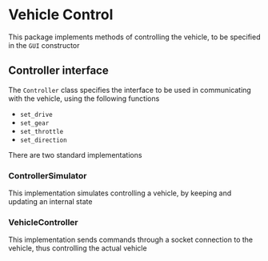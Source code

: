# Vehicle Control

This package implements methods of controlling the vehicle, to be specified in the ``GUI`` constructor

## Controller interface

The ``Controller`` class specifies the interface to be used in communicating with the vehicle, using the following
functions

* ``set_drive``
* ``set_gear``
* ``set_throttle``
* ``set_direction``

There are two standard implementations

### ControllerSimulator

This implementation simulates controlling a vehicle, by keeping and updating an internal state

### VehicleController

This implementation sends commands through a socket connection to the vehicle, thus controlling the actual vehicle